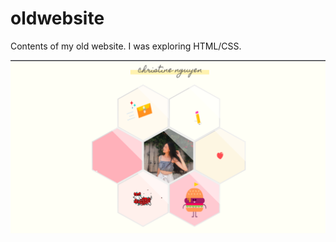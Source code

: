 # oldwebsite
Contents of my old website. I was exploring HTML/CSS. 

![Alt text](assets/img/demo.png?raw=true "Title")

